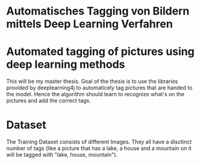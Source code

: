# Automatisches Tagging von Bildern mittels Deep Learning Verfahren
# Automated tagging of pictures using deep learning methods


This will be my master thesis. Goal of the thesis is to use the libraries provided by deeplearning4j to automaticely tag pictures that are handed to the model. Hence the algorithm should learn to recognize what's on the pictures and add the correct tags.

# Dataset

The Training Dataset consists of different Images. They all have a disctinct number of tags (like a picture that has a lake, a house and a mountain on it will be tagged with "lake, house, mountain"). 

